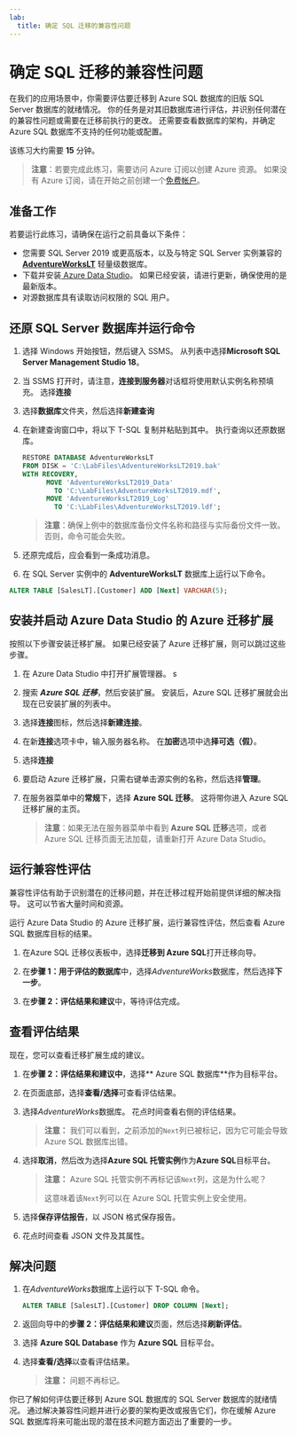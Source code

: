 ```yaml
---
lab:
  title: 确定 SQL 迁移的兼容性问题
---
```


# 确定 SQL 迁移的兼容性问题

在我们的应用场景中，你需要评估要迁移到 Azure SQL 数据库的旧版 SQL Server 数据库的就绪情况。 你的任务是对其旧数据库进行评估，并识别任何潜在的兼容性问题或需要在迁移前执行的更改。 还需要查看数据库的架构，并确定 Azure SQL 数据库不支持的任何功能或配置。

该练习大约需要 **15** 分钟。

> **注意**：若要完成此练习，需要访问 Azure 订阅以创建 Azure 资源。 如果没有 Azure 订阅，请在开始之前创建一个[免费帐户](https://azure.microsoft.com/free/?azure-portal=true)。

## 准备工作

若要运行此练习，请确保在运行之前具备以下条件：

- 您需要 SQL Server 2019 或更高版本，以及与特定 SQL Server 实例兼容的 [**AdventureWorksLT**](https://learn.microsoft.com/en-us/sql/samples/adventureworks-install-configure?view=sql-server-ver16&tabs=ssms) 轻量级数据库。
- 下载并安装[ Azure Data Studio](https://learn.microsoft.com/sql/azure-data-studio/download-azure-data-studio)。 如果已经安装，请进行更新，确保使用的是最新版本。
- 对源数据库具有读取访问权限的 SQL 用户。

## 还原 SQL Server 数据库并运行命令

1. 选择 Windows 开始按钮，然后键入 SSMS。 从列表中选择**Microsoft SQL Server Management Studio 18**。  

1. 当 SSMS 打开时，请注意，**连接到服务器**对话框将使用默认实例名称预填充。 选择**连接**

1. 选择**数据库**文件夹，然后选择**新建查询**

1. 在新建查询窗口中，将以下 T-SQL 复制并粘贴到其中。 执行查询以还原数据库。

    ```sql
    RESTORE DATABASE AdventureWorksLT
    FROM DISK = 'C:\LabFiles\AdventureWorksLT2019.bak'
    WITH RECOVERY,
          MOVE 'AdventureWorksLT2019_Data' 
            TO 'C:\LabFiles\AdventureWorksLT2019.mdf',
          MOVE 'AdventureWorksLT2019_Log'
            TO 'C:\LabFiles\AdventureWorksLT2019.ldf';
    ```

    > **注意**：确保上例中的数据库备份文件名称和路径与实际备份文件一致。 否则，命令可能会失败。

1. 还原完成后，应会看到一条成功消息。

1. 在 SQL Server 实例中的 **AdventureWorksLT** 数据库上运行以下命令。

```sql
ALTER TABLE [SalesLT].[Customer] ADD [Next] VARCHAR(5);
```

## 安装并启动 Azure Data Studio 的 Azure 迁移扩展

按照以下步骤安装迁移扩展。 如果已经安装了 Azure 迁移扩展，则可以跳过这些步骤。

1. 在 Azure Data Studio 中打开扩展管理器。 s

1. 搜索 ***Azure SQL 迁移***，然后安装扩展。 安装后，Azure SQL 迁移扩展就会出现在已安装扩展的列表中。

1. 选择**连接**图标，然后选择**新建连接**。 

1. 在新**连接**选项卡中，输入服务器名称。 在**加密**选项中选**择可选（假）**。

1. 选择**连接** 

1. 要启动 Azure 迁移扩展，只需右键单击源实例的名称，然后选择**管理**。 

1. 在服务器菜单中的**常规**下，选择 **Azure SQL 迁移**。 这将带你进入 Azure SQL 迁移扩展的主页。

    > **注意**：如果无法在服务器菜单中看到 **Azure SQL 迁移**选项，或者 Azure SQL 迁移页面无法加载，请重新打开 Azure Data Studio。

## 运行兼容性评估

兼容性评估有助于识别潜在的迁移问题，并在迁移过程开始前提供详细的解决指导。 这可以节省大量时间和资源。 

运行 Azure Data Studio 的 Azure 迁移扩展，运行兼容性评估，然后查看 Azure SQL 数据库目标的结果。

1. 在Azure SQL 迁移仪表板中，选择**迁移到 Azure SQL**打开迁移向导。

1. 在**步骤 1：用于评估的数据库**中，选择*AdventureWorks*数据库，然后选择**下一步**。

1. 在**步骤 2：评估结果和建议**中，等待评估完成。

## 查看评估结果

现在，您可以查看迁移扩展生成的建议。

1. 在**步骤 2：评估结果和建议中**，选择** Azure SQL 数据库**作为目标平台。

1. 在页面底部，选择**查看/选择**可查看评估结果。 

1. 选择*AdventureWorks*数据库。 花点时间查看右侧的评估结果。
    
    > **注意：** 我们可以看到，之前添加的`Next`列已被标记，因为它可能会导致 Azure SQL 数据库出错。

1. 选择**取消**，然后改为选择**Azure SQL 托管实例**作为**Azure SQL**目标平台。
    
    > **注意：** Azure SQL 托管实例不再标记该`Next`列，这是为什么呢？ 
    >
    >这意味着该`Next`列可以在 Azure SQL 托管实例上安全使用。

1. 选择**保存评估报告**，以 JSON 格式保存报告。

1. 花点时间查看 JSON 文件及其属性。

## 解决问题

1. 在*AdventureWorks*数据库上运行以下 T-SQL 命令。

    ```sql
    ALTER TABLE [SalesLT].[Customer] DROP COLUMN [Next];
    ```

1. 返回向导中的**步骤 2：评估结果和建议**页面，然后选择**刷新评估**。

1. 选择 **Azure SQL Database** 作为 **Azure SQL** 目标平台。

1. 选择**查看/选择**以查看评估结果。

    > **注意：** 问题不再标记。

你已了解如何评估要迁移到 Azure SQL 数据库的 SQL Server 数据库的就绪情况。 通过解决兼容性问题并进行必要的架构更改或报告它们，你在缓解 Azure SQL 数据库将来可能出现的潜在技术问题方面迈出了重要的一步。
